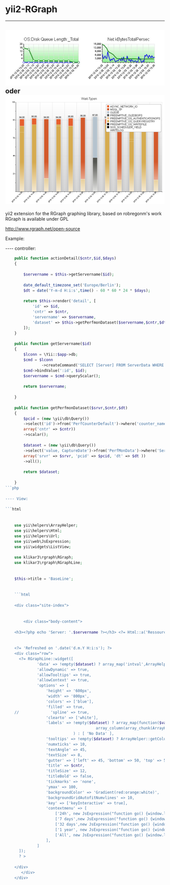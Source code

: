 # yii2-RGraph
----
![example.jpg](https://raw.githubusercontent.com/klikar3/yii2-RGraph/master/example.jpg)
oder
![example2.jpg](https://raw.githubusercontent.com/klikar3/yii2-RGraph/master/example2.jpg)
----
yii2 extension for the RGraph graphing library, based on robregonm's work<br>
RGraph is available under GPL

<a href="http://www.rgraph.net/open-source">http://www.rgraph.net/open-source</a>


Example: 

---- controller:
```php
    public function actionDetail($cntr,$id,$days)
    {

        $servername = $this->getServername($id);

        date_default_timezone_set('Europe/Berlin'); 
        $dt = date('Y-m-d H:i:s',time() - 60 * 60 * 24 * $days);

        return $this->render('detail', [
            'id' => $id,
            'cntr' => $cntr,
            'servername' => $servername,
            'dataset' => $this->getPerfmonDataset($servername,$cntr,$dt),
        ]);
    }
    
    public function getServername($id)
    {
        $lconn = \Yii::$app->db;        
        $cmd = $lconn
              	->createCommand('SELECT [Server] FROM ServerData WHERE id=:id');
        $cmd->bindValue(':id', $id);
        $servername = $cmd->queryScalar();
        
        return $servername;

    }

    public function getPerfmonDataset($srvr,$cntr,$dt)
    {
        $pcid = (new \yii\db\Query())
        ->select('id')->from('PerfCounterDefault')->where('counter_name=:cntr',
        array('cntr' => $cntr))
        ->scalar();
        
        $dataset = (new \yii\db\Query())
        ->select('value, CaptureDate')->from('PerfMonData')->where('Server=:srvr AND Counter_id=:pcid AND CaptureDate>:dt',
        array('srvr' => $srvr, 'pcid' => $pcid, 'dt' => $dt ))
        ->all();
        
        return $dataset;

    }
```php

---- View:

```html
    
    
    use yii\helpers\ArrayHelper;
    use yii\helpers\Html;
    use yii\helpers\Url;
    use yii\web\JsExpression;
    use yii\widgets\ListView;
    
    use klikar3\rgraph\RGraph;
    use klikar3\rgraph\RGraphLine;
    
    
    $this->title = 'BaseLine';
    
    
    ```html
    
    <div class="site-index">
    
    
        <div class="body-content">
    
    <h3><?php echo 'Server: '.$servername ?></h3> <?= Html::a('Ressources',Url::toRoute(['res_cpu', 'id' => $id])); ?>
      
    
    <?= 'Refreshed on '.date('d.m.Y H:i:s'); ?>
    <div class="row">
      <?= RGraphLine::widget([
              'data' => !empty($dataset) ? array_map('intval',ArrayHelper::getColumn($dataset,'value')) : [ 0 ],
              'allowDynamic' => true,
              'allowTooltips' => true,
              'allowContext' => true,
              'options' => [
                  'height' => '600px',
                  'width' => '800px',
                  'colors' => ['blue'],
                  'filled' => true,
    //              'spline' => true,
                  'clearto' => ['white'],
                  'labels' => !empty($dataset) ? array_map(function($val){return substr($val,1,15);},
                                        array_column(array_chunk(ArrayHelper::getColumn($dataset,'CaptureDate'),count($dataset)/10),0)
                              ) : [ 'No Data' ],
                  'tooltips' => !empty($dataset) ? ArrayHelper::getColumn($dataset,'value') : [ 'No Data' ],
                  'numxticks' => 10,
                  'textAngle' => 45,
                  'textSize' => 8,
                  'gutter' => ['left' => 45, 'bottom' => 50, 'top' => 50],
                  'title' => $cntr,
                  'titleSize' => 12,
                  'titleBold' => false,
                  'tickmarks' => 'none',
                  'ymax' => 100,
                  'backgroundColor' => 'Gradient(red:orange:white)',
                  'backgroundGridAutofitNumvlines' => 10,
                  'key' => ['keyInteractive' => true],
                  'contextmenu' => [
                      ['24h', new JsExpression("function go() {window.location.assign(\"".Url::toRoute(['detail','cntr' => $cntrs[0], 'id' => $id, 'days' => 1 ])."\");}") ],
                      ['7 days',new JsExpression("function go() {window.location.assign(\"".Url::toRoute(['detail','cntr' => $cntrs[0], 'id' => $id, 'days' => 7 ])."\");}") ],
                      ['32 days',new JsExpression("function go() {window.location.assign(\"".Url::toRoute(['detail','cntr' => $cntrs[0], 'id' => $id, 'days' => 32 ])."\");}") ],
                      ['1 year', new JsExpression("function go() {window.location.assign(\"".Url::toRoute(['detail','cntr' => $cntrs[0], 'id' => $id, 'days' => 366 ])."\");}") ],
                      ['All', new JsExpression("function go() {window.location.assign(\"".Url::toRoute(['detail','cntr' => $cntrs[0], 'id' => $id, 'days' => 9999 ])."\");}") ],
                  ],
              ]
      ]);
      ? >
    
    </div>
       </div>
    </div>
```
    
